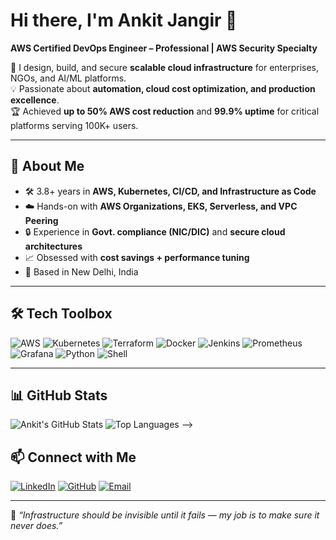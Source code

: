 # Hi there, I'm Ankit Jangir 👋
**AWS Certified DevOps Engineer – Professional | AWS Security Specialty**

🚀 I design, build, and secure **scalable cloud infrastructure** for enterprises, NGOs, and AI/ML platforms.  
💡 Passionate about **automation, cloud cost optimization, and production excellence**.  
🏆 Achieved **up to 50% AWS cost reduction** and **99.9% uptime** for critical platforms serving 100K+ users.

---

## 📌 About Me
- 🛠 3.8+ years in **AWS, Kubernetes, CI/CD, and Infrastructure as Code**
- ☁️ Hands-on with **AWS Organizations, EKS, Serverless, and VPC Peering**
- 🔒 Experience in **Govt. compliance (NIC/DIC)** and **secure cloud architectures**
- 📈 Obsessed with **cost savings + performance tuning**
- 📍 Based in New Delhi, India

---

## 🛠 Tech Toolbox
![AWS](https://img.shields.io/badge/AWS-232F3E?style=for-the-badge&logo=amazon-aws&logoColor=white)
![Kubernetes](https://img.shields.io/badge/Kubernetes-326CE5?style=for-the-badge&logo=kubernetes&logoColor=white)
![Terraform](https://img.shields.io/badge/Terraform-7B42BC?style=for-the-badge&logo=terraform&logoColor=white)
![Docker](https://img.shields.io/badge/Docker-2496ED?style=for-the-badge&logo=docker&logoColor=white)
![Jenkins](https://img.shields.io/badge/Jenkins-D24939?style=for-the-badge&logo=jenkins&logoColor=white)
![Prometheus](https://img.shields.io/badge/Prometheus-E6522C?style=for-the-badge&logo=prometheus&logoColor=white)
![Grafana](https://img.shields.io/badge/Grafana-F46800?style=for-the-badge&logo=grafana&logoColor=white)
![Python](https://img.shields.io/badge/Python-3776AB?style=for-the-badge&logo=python&logoColor=white)
![Shell](https://img.shields.io/badge/Shell_Script-121011?style=for-the-badge&logo=gnu-bash&logoColor=white)

---

## 📊 GitHub Stats
![Ankit's GitHub Stats](https://github-readme-stats.vercel.app/api?username=yourusername&show_icons=true&theme=tokyonight)
![Top Languages](https://github-readme-stats.vercel.app/api/top-langs/?username=yourusername&layout=compact&theme=tokyonight) -->


## 📫 Connect with Me
[![LinkedIn](https://img.shields.io/badge/LinkedIn-blue?style=for-the-badge&logo=linkedin)](https://www.linkedin.com/in/ankit-jangir-devops/)
[![GitHub](https://img.shields.io/badge/GitHub-black?style=for-the-badge&logo=github)](https://github.com/ankittjangir1690)
[![Email](https://img.shields.io/badge/Email-D14836?style=for-the-badge&logo=gmail&logoColor=white)](mailto:ankitjangir.1690@gmail.com)

---

💬 *“Infrastructure should be invisible until it fails — my job is to make sure it never does.”*
